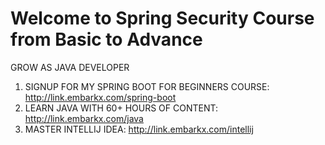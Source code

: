 ﻿# Welcome to Spring Security Course from Basic to Advance


GROW AS JAVA DEVELOPER
1. SIGNUP FOR MY SPRING BOOT FOR BEGINNERS COURSE: http://link.embarkx.com/spring-boot
2. LEARN JAVA WITH 60+ HOURS OF CONTENT: http://link.embarkx.com/java
3. MASTER INTELLIJ IDEA: http://link.embarkx.com/intellij
